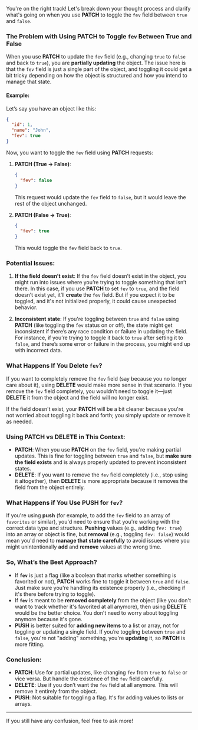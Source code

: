 You're on the right track! Let's break down your thought process and clarify what's going on when you use **PATCH** to toggle the `fev` field between `true` and `false`.

### The Problem with Using **PATCH** to Toggle `fev` Between True and False

When you use **PATCH** to update the `fev` field (e.g., changing `true` to `false` and back to `true`), you are **partially updating** the object. The issue here is that the `fev` field is just a single part of the object, and toggling it could get a bit tricky depending on how the object is structured and how you intend to manage that state.

#### Example:
Let’s say you have an object like this:

```json
{
  "id": 1,
  "name": "John",
  "fev": true
}
```

Now, you want to toggle the `fev` field using **PATCH** requests:

1. **PATCH (True → False)**:

   ```json
   {
     "fev": false
   }
   ```

   This request would update the `fev` field to `false`, but it would leave the rest of the object unchanged.

2. **PATCH (False → True)**:

   ```json
   {
     "fev": true
   }
   ```

   This would toggle the `fev` field back to `true`.

### Potential Issues:
1. **If the field doesn’t exist**: If the `fev` field doesn’t exist in the object, you might run into issues where you’re trying to toggle something that isn’t there. In this case, if you use **PATCH** to set `fev` to `true`, and the field doesn’t exist yet, it’ll **create** the `fev` field. But if you expect it to be toggled, and it's not initialized properly, it could cause unexpected behavior.
   
2. **Inconsistent state**: If you're toggling between `true` and `false` using **PATCH** (like toggling the `fev` status on or off), the state might get inconsistent if there’s any race condition or failure in updating the field. For instance, if you’re trying to toggle it back to `true` after setting it to `false`, and there’s some error or failure in the process, you might end up with incorrect data.

### What Happens If You Delete `fev`?
If you want to completely remove the `fev` field (say because you no longer care about it), using **DELETE** would make more sense in that scenario. If you remove the `fev` field completely, you wouldn’t need to toggle it—just **DELETE** it from the object and the field will no longer exist. 

If the field doesn't exist, your **PATCH** will be a bit cleaner because you're not worried about toggling it back and forth; you simply update or remove it as needed.

### Using **PATCH** vs **DELETE** in This Context:
- **PATCH**: When you use **PATCH** on the `fev` field, you're making partial updates. This is fine for toggling between `true` and `false`, but **make sure the field exists** and is always properly updated to prevent inconsistent states.
- **DELETE**: If you want to remove the `fev` field completely (i.e., stop using it altogether), then **DELETE** is more appropriate because it removes the field from the object entirely.

### What Happens if You Use **PUSH** for `fev`?
If you're using **push** (for example, to add the `fev` field to an array of `favorites` or similar), you'd need to ensure that you're working with the correct data type and structure. **Pushing** values (e.g., adding `fev: true`) into an array or object is fine, but **removal** (e.g., toggling `fev: false`) would mean you'd need to **manage that state carefully** to avoid issues where you might unintentionally **add** and **remove** values at the wrong time.

### So, What’s the Best Approach?
- If **`fev`** is just a flag (like a boolean that marks whether something is favorited or not), **PATCH** works fine to toggle it between `true` and `false`. Just make sure you're handling its existence properly (i.e., checking if it's there before trying to toggle).
- If **`fev`** is meant to be **removed completely** from the object (like you don't want to track whether it's favorited at all anymore), then using **DELETE** would be the better choice. You don't need to worry about toggling anymore because it's gone.
- **PUSH** is better suited for **adding new items** to a list or array, not for toggling or updating a single field. If you’re toggling between `true` and `false`, you're not "adding" something, you're **updating** it, so **PATCH** is more fitting.

### Conclusion:
- **PATCH**: Use for partial updates, like changing `fev` from `true` to `false` or vice versa. But handle the existence of the `fev` field carefully.
- **DELETE**: Use if you don’t want the `fev` field at all anymore. This will remove it entirely from the object.
- **PUSH**: Not suitable for toggling a flag. It's for adding values to lists or arrays.

---

If you still have any confusion, feel free to ask more!